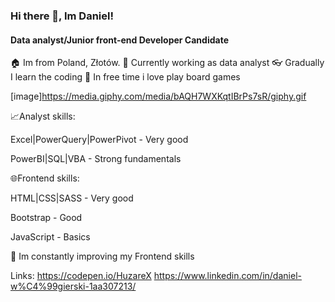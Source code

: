 ### Hi there 👋, Im Daniel!
#### Data analyst/Junior front-end Developer Candidate
🏠 Im from Poland, Złotów.
💼 Currently working as data analyst
👓 Gradually I learn the coding
🎲 In free time i love play board games

[image]https://media.giphy.com/media/bAQH7WXKqtIBrPs7sR/giphy.gif

📈Analyst skills:

Excel|PowerQuery|PowerPivot - Very good

PowerBI|SQL|VBA - Strong fundamentals


🌐Frontend skills:

HTML|CSS|SASS - Very good

Bootstrap - Good

JavaScript - Basics

🌱 Im constantly improving my Frontend skills


Links:
https://codepen.io/HuzareX
https://www.linkedin.com/in/daniel-w%C4%99gierski-1aa307213/
